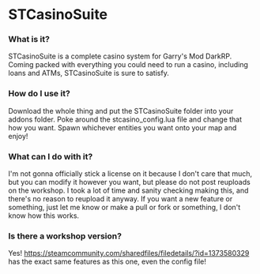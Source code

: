 # STCasinoSuite

### What is it?
STCasinoSuite is a complete casino system for Garry's Mod DarkRP.  Coming packed with everything you could need to run a casino, including loans and ATMs, STCasinoSuite is sure to satisfy.

### How do I use it?
Download the whole thing and put the STCasinoSuite folder into your addons folder.  Poke around the stcasino_config.lua file and change that how you want.  Spawn whichever entities you want onto your map and enjoy!

### What can I do with it?
I'm not gonna officially stick a license on it because I don't care that much, but you can modify it however you want, but please do not post reuploads on the workshop.  I took a lot of time and sanity checking making this, and there's no reason to reupload it anyway.  If you want a new feature or something, just let me know or make a pull or fork or something, I don't know how this works.

### Is there a workshop version?
Yes!  https://steamcommunity.com/sharedfiles/filedetails/?id=1373580329 has the exact same features as this one, even the config file!
